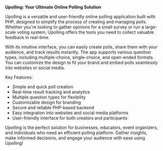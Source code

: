 **Upolling: Your Ultimate Online Polling Solution**

Upolling is a versatile and user-friendly online polling application built with PHP, designed to simplify the process of creating and managing polls. Whether you're looking to gather opinions for a small survey or run a large-scale voting system, Upolling offers the tools you need to collect valuable feedback in real-time.

With its intuitive interface, you can easily create polls, share them with your audience, and track results instantly. The app supports various question types, including multiple-choice, single-choice, and open-ended formats. You can customize the design to fit your brand and embed polls seamlessly into websites or social media.

Key Features:
- Simple and quick poll creation
- Real-time result tracking and analytics
- Multiple question types for flexibility
- Customizable design for branding
- Secure and reliable PHP-based backend
- Easy integration into websites and social media platforms
- User-friendly interface for both creators and participants

Upolling is the perfect solution for businesses, educators, event organizers, and individuals who need an efficient polling platform. Gather insights, make informed decisions, and engage your audience with ease using Upolling!
 